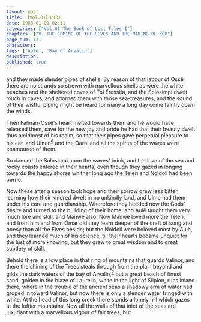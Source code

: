 ```yaml
---
layout: post
title: 【Vol.01】P131.
date: 1983-01-01 02:11
categories: ["Vol.01 The Book of Lost Tales I"]
chapters: ["V. THE COMING OF THE ELVES AND THE MAKING OF KÔR"]
page_num: 131
characters: 
tags: ['Aulë', 'Bay of Arvalin']
description: 
published: true
---
```


<p style="text-indent: 0;">
and they made slender pipes of shells. By reason of that labour of Ossë there are no strands so strewn with marvellous shells as were the white beaches and the sheltered coves of Tol Eressëa, and the Solosimpi dwelt much in caves, and adorned them with those sea-treasures, and the sound of their wistful piping might be heard for many a long day come faintly down the winds.
</p>

Then Falman-Ossë's heart melted towards them and he would have released them, save for the new joy and pride he had that their beauty dwelt thus amidmost of his realm, so that their pipes gave perpetual pleasure to his ear, and Uinen<SUP>[6]({{site.baseurl}}/vol01-p140)</SUP> and the Oarni and all the spirits of the waves were enamoured of them.

So danced the Solosimpi upon the waves' brink, and the love of the sea and rocky coasts entered in their hearts, even though they gazed in longing towards the happy shores whither long ago the Teleri and Noldoli had been borne.

Now these after a season took hope and their sorrow grew less bitter, learning how their kindred dwelt in no unkindly land, and Ulmo had them under his care and guardianship. Wherefore they heeded now the Gods' desire and turned to the building of their home; and Aulë taught them very much lore and skill, and Manwë also. Now Manwë loved more the Teleri, and from him and from Ómar did they learn deeper of the craft of song and poesy than all the Elves beside; but the Noldoli were beloved most by Aulë, and they learned much of his science, till their hearts became unquiet for the lust of more knowing, but they grew to great wisdom and to great subtlety of skill.

Behold there is a low place in that ring of mountains that guards Valinor, and there the shining of the Trees steals through from the plain beyond and gilds the dark waters of the bay of Arvalin,<SUP>[7]({{site.baseurl}}/vol01-p140)</SUP> but a great beach of finest sand, golden in the blaze of Laurelin, white in the light of Silpion, runs inland there, where in the trouble of the ancient seas a shadowy arm of water had groped in toward Valinor, but now there is only a slender water fringed with white. At the head of this long creek there stands a lonely hill which gazes at the loftier mountains. Now all the walls of that inlet of the seas are luxuriant with a marvellous vigour of fair trees, but

